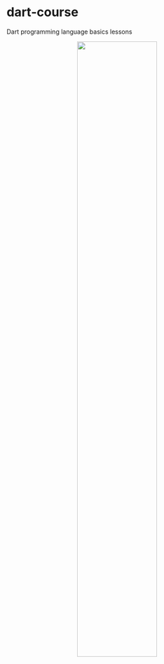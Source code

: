 # dart-course
Dart programming language basics lessons

<p align="center">
<img style="width: 60%;" src="https://i.postimg.cc/nzykWKNd/result.gif">
</p>

